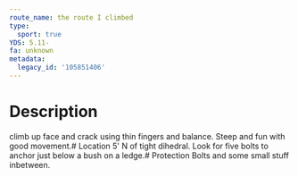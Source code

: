 ```yaml
---
route_name: the route I climbed
type:
  sport: true
YDS: 5.11-
fa: unknown
metadata:
  legacy_id: '105851406'
---
```

# Description
climb up face and crack using thin fingers and balance. Steep and fun with good movement.# Location
5' N of tight dihedral. Look for five bolts to anchor just below a bush on a ledge.# Protection
Bolts and some small stuff inbetween.